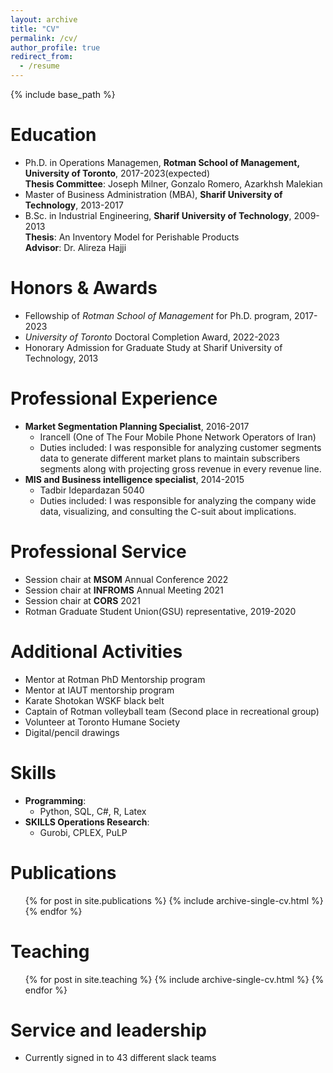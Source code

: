 ```yaml
---
layout: archive
title: "CV"
permalink: /cv/
author_profile: true
redirect_from:
  - /resume
---
```


{% include base_path %}



Education
======
* Ph.D. in Operations Managemen, **Rotman School of Management, University of Toronto**, 2017-2023(expected)\
**Thesis Committee**: Joseph Milner, Gonzalo Romero, Azarkhsh Malekian
* Master of Business Administration (MBA), **Sharif University of Technology**, 2013-2017
* B.Sc. in Industrial Engineering, **Sharif University of Technology**, 2009-2013\
**Thesis**: An Inventory Model for Perishable Products\
**Advisor**: Dr. Alireza Hajji

Honors & Awards
======
  * Fellowship of *Rotman School of Management* for Ph.D. program, 2017-2023
  * *University of Toronto* Doctoral Completion Award, 2022-2023
  * Honorary Admission for Graduate Study at Sharif University of Technology, 2013

Professional Experience
======
* **Market Segmentation Planning Specialist**, 2016-2017
  * Irancell (One of The Four Mobile Phone Network Operators of Iran)
  * Duties included: I was responsible for analyzing customer segments data to generate different market plans
to maintain subscribers segments along with projecting gross revenue in every revenue
line.
* **MIS and Business intelligence specialist**, 2014-2015
  * Tadbir Idepardazan 5040
  * Duties included: I was responsible for analyzing the company wide data, visualizing, and consulting the
C-suit about implications.

Professional Service
======
  * Session chair at **MSOM** Annual Conference 2022
  * Session chair at **INFROMS** Annual Meeting 2021
  * Session chair at **CORS** 2021
  * Rotman Graduate Student Union(GSU) representative, 2019-2020

Additional Activities
======
  * Mentor at Rotman PhD Mentorship program
  * Mentor at IAUT mentorship program
  * Karate Shotokan WSKF black belt
  * Captain of Rotman volleyball team (Second place in recreational group)
  * Volunteer at Toronto Humane Society
  * Digital/pencil drawings

Skills
======
* **Programming**:
  * Python, SQL, C#, R, Latex
* **SKILLS Operations Research**: 
  * Gurobi, CPLEX, PuLP

Publications
======
  <ul>{% for post in site.publications %}
    {% include archive-single-cv.html %}
  {% endfor %}</ul>
  
Teaching
======
  <ul>{% for post in site.teaching %}
    {% include archive-single-cv.html %}
  {% endfor %}</ul>
  
Service and leadership
======
* Currently signed in to 43 different slack teams
